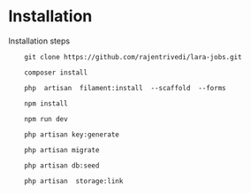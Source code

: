 # Installation

Installation steps
```
	git clone https://github.com/rajentrivedi/lara-jobs.git
```

```
	composer install
```
```
	php  artisan  filament:install  --scaffold  --forms
```
```
	npm install
```
```
	npm run dev
```
```
	php artisan key:generate
```
```
	php artisan migrate
```
```
	php artisan db:seed
```
```
	php artisan  storage:link
```
